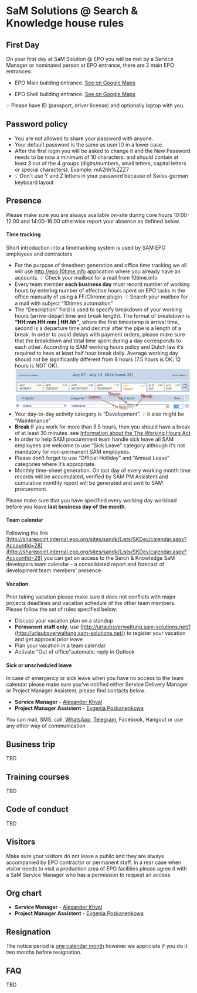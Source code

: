 # SaM Solutions @ Search & Knowledge house rules

## First Day
On your first day at SaM Solution @ EPO you will be met by a Service Manager or nominated person at EPO entrance, there are 2 main EPO entrances:
- EPO Main building entrance. [See on Google Maps](https://www.google.nl/maps/@52.0402016,4.3368093,3a,75y,130.51h,110.74t/data=!3m6!1e1!3m4!1s2PlTW_qSECYRppawuGGB2g!2e0!7i13312!8i6656) 

- EPO Shell building entrance. [See on Google Maps](https://www.google.nl/maps/@52.0418991,4.3412057,3a,75y,200.19h,92.59t/data=!3m6!1e1!3m4!1sXiDCFwGITUab6gJ2h8Zvqg!2e0!7i13312!8i6656)

:bulb: Please have ID (passport, driver license) and optionally laptop with you. 

## Password policy
- You are not allowed to share your password with anyone.
- Your default password is the same as user ID in a lower case. 
- After the first login you will be asked to change it and the New Password needs to be now a minimum of 10 characters: and should contain at least 3 out of the 4 groups (digits/numbers, small letters, capital letters or special characters). Example: mA2hh%ZZZ7
- :bulb: Don't use Y and Z letters in your password because of Swiss-german keyboard layout

## Presence
Please make sure you are always available on-site during core hours 10:00-12:00 and 14:00-16:00 otherwise report your absence as defined below.

#### Time tracking 
Short introduction into a timetracking system is used by SAM EPO employees and contractors
- For the purpose of timesheet generation and office time tracking we all will use http://epo.10time.info application where you already have an accounts. :bulb: Check your mailbox for a mail from 10time.info
-	Every team member **each business day** must record number of working hours by entering number of effective hours spent on EPO tasks in the office manually of using a FF/Chrome plugin. :bulb: Search your mailbox for a mail with subject "10times automation"
- The “Description” field is used to specify breakdown of your working hours (arrive-depart time and break length). The format of breakdown is **“HH:mm HH:mm | HH.hh”**, where the first timestamp is arrival time, second is a departure time and decimal after the pipe is a length of a break. In order to avoid delays with payment orders, please make sure that the breakdown and total time spent during a day corresponds to each other. According to SAM working hours policy and Dutch law it’s required to have at least half hour break daily. Average working day should not be significantly different from 8 hours (7.5 hours is OK; 12 hours is NOT OK).
![timesheet sample](timesheet.png)
-	Your day-to-day activity category is “Development”. :bulb: it also might be “Maintenance”
- **Break** If you work for more than 5.5 hours, then you should have a break of at least 30 minutes.  see [Information about the The Working Hours Act](https://www.government.nl/government/documents/leaflets/2011/08/24/q-a-working-hours)
- In order to help SAM procurement team handle sick leave all SAM employees are welcome to use “Sick Leave” category although it’s not mandatory for non-permanent SAM employees.
- Please don’t forget to use “Official Holliday” and “Annual Leave” categories where it’s appropriate.
- Monthly time-sheet generation. On last day of every working month time records will be accumulated, verified by SAM PM Assistent and cumulative monthly report will be generated and sent to SAM procurement. 

Please make sure that you have specified every working day workload before you leave **last business day of the month**. 

#### Team calendar
Following the link [http://sharepoint.internal.epo.org/sites/sandk/Lists/SKDev/calendar.aspx?AccountId=28](http://sharepoint.internal.epo.org/sites/sandk/Lists/SKDev/calendar.aspx?AccountId=28) you can get an access to the Serch & Knowledge SaM developers team calendar - a consolidated report and forecast of development team members' presence. 

#### Vacation
Prior taking vacation please make sure it does not conflicts with major projects deadlines and vacation schedule of the other team members. Please follow the set of rules specified below:
- Discuss your vacation plan on a standup
- **Permanent staff only**, use [http://urlaubsverwaltung.sam-solutions.net/](http://urlaubsverwaltung.sam-solutions.net/) to register your vacation and get approval prior leave
- Plan your vacation in a team calendar
- Activate "Out of office"automatic reply in Outlook

#### Sick or unscheduled leave 
In case of emergency or sick leave when you have no access to the team calendar please make sure you've notified either Service Delivery Manager or Project Manager Assistent, please find contacts below:
- **Service Manager** - [Alexander Khval](mailto:a.khval@sam-solutions.com)
- **Project Manager Assistent** - [Evgenia Poskanenkowa](mailto:E.Poskanenkowa@sam-solutions.com)

You can mail, SMS, call, [WhatsApp](https://api.whatsapp.com/send?phone=31623759269), [Telegram](https://t.me/khval), Facebook, Hangout or use any other way of communication

## Business trip
TBD

## Training courses
TBD

## Code of conduct
TBD

## Visitors
Make sure your visitors do not leave a public and they are always accompanied by EPO contractor or permanent staff.
In a rear case when visitor needs to visit a production area of EPO facilities please agree it with a SaM Service Manager who has a permission to request an access

## Org chart
- **Service Manager** - [Alexander Khval](mailto:a.khval@sam-solutions.com)
- **Project Manager Assistent** - [Evgenia Poskanenkowa](mailto:E.Poskanenkowa@sam-solutions.com)

## Resignation
The notice period is [one calendar month](https://www.rijksoverheid.nl/onderwerpen/ontslag/vraag-en-antwoord/ontslag-nemen-opzegtermijn-werknemer) however we appriciate if you do it two months before resignation.

## FAQ
TBD
